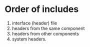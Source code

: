 # Order of includes
1. interface (header) file
2. headers from the same component
3. headers from other components
4. system headers.

